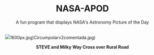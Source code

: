 <div align="center">
  <h1>
    NASA-APOD
  </h1>
</div>
  
<div align="center">
  A fun program that displays NASA's Astronomy Picture of the Day
</div>

<br>

![](https://apod.nasa.gov/apod/image/2309/SteveMw_Clarke_4177.jpg)1600px.jpg)Circumpolarv2comentada.jpg)

<p align = "center">
  <b>STEVE and Milky Way Cross over Rural Road</b>
</p>
